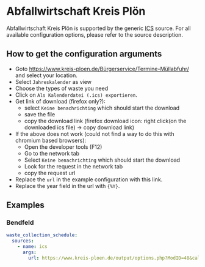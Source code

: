 # Abfallwirtschaft Kreis Plön

Abfallwirtschaft Kreis Plön is supported by the generic [ICS](/doc/source/ics.md) source. For all available configuration options, please refer to the source description.


## How to get the configuration arguments

- Goto <https://www.kreis-ploen.de/Bürgerservice/Termine-Müllabfuhr/> and select your location.
- Select `Jahreskalender` as view
- Choose the types of waste you need
- Click on `Als Kalenderdatei (.ics) exportieren`.
- Get link of download (firefox only?):
  - select `Keine benachrichting` which should start the download
  - save the file
  - copy the download link (firefox download icon: right click(on the downloaded ics file) -> copy download link)
- If the above does not work (could not find a way to do this with chromium based browsers):
  - Open the developer tools (F12)
  - Go to the network tab
  - Select `Keine benachrichting` which should start the download
  - Look for the request in the network tab
  - copy the request url
- Replace the `url` in the example configuration with this link.
- Replace the year field in the url with `{%Y}`.

## Examples

### Bendfeld

```yaml
waste_collection_schedule:
  sources:
    - name: ics
      args:
        url: https://www.kreis-ploen.de/output/options.php?ModID=48&call=ical&&pois=3932.214&alarm=0
```
